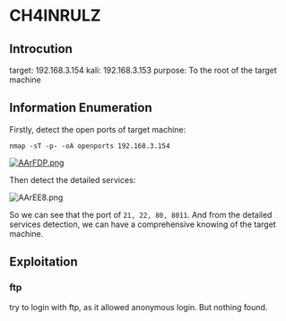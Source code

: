 # CH4INRULZ

## Introcution 

target: 192.168.3.154
kali: 192.168.3.153
purpose: To the root of the target machine

## Information Enumeration

Firstly, detect the open ports of target machine:

```
nmap -sT -p- -oA openports 192.168.3.154
```

[![AArFDP.png](https://s2.ax1x.com/2019/03/14/AArFDP.png)](https://imgchr.com/i/AArFDP)

Then detect the detailed services:

![AArEE8.png](https://s2.ax1x.com/2019/03/14/AArEE8.png)

So we can see that the port of `21, 22, 80, 8011`. And from the detailed services detection, we can have a comprehensive knowing of the target machine.

## Exploitation

### ftp

try to login with ftp, as it allowed anonymous login. But nothing found.

